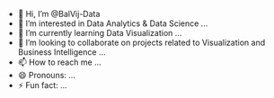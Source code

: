 - 👋 Hi, I’m @BalVij-Data
- 👀 I’m interested in Data Analytics & Data Science ...
- 🌱 I’m currently learning Data Visualization ...
- 💞️ I’m looking to collaborate on projects related to Visualization and Business Intelligence ...
- 📫 How to reach me ...
- 😄 Pronouns: ...
- ⚡ Fun fact: ...

<!---
BalVij-Data/BalVij-Data is a ✨ special ✨ repository because its `README.md` (this file) appears on your GitHub profile.
You can click the Preview link to take a look at your changes.
--->
